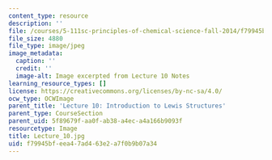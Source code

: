 ```yaml
---
content_type: resource
description: ''
file: /courses/5-111sc-principles-of-chemical-science-fall-2014/f79945bfeea47ad463e2a7f0b9b07a34_Lecture_10.jpg
file_size: 4880
file_type: image/jpeg
image_metadata:
  caption: ''
  credit: ''
  image-alt: Image excerpted from Lecture 10 Notes
learning_resource_types: []
license: https://creativecommons.org/licenses/by-nc-sa/4.0/
ocw_type: OCWImage
parent_title: 'Lecture 10: Introduction to Lewis Structures'
parent_type: CourseSection
parent_uid: 5f89679f-aa0f-ab38-a4ec-a4a166b9093f
resourcetype: Image
title: Lecture_10.jpg
uid: f79945bf-eea4-7ad4-63e2-a7f0b9b07a34
---
```

